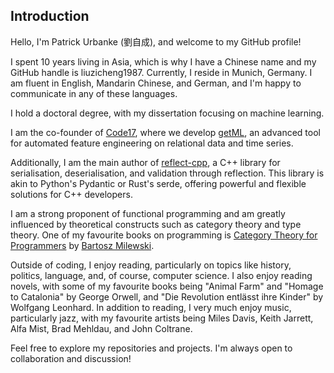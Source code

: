 ## Introduction

Hello, I'm Patrick Urbanke (劉自成), and welcome to my GitHub profile!

I spent 10 years living in Asia, which is why I have a Chinese name and my GitHub handle is liuzicheng1987. Currently, I reside in Munich, Germany. I am fluent in English, Mandarin Chinese, and German, and I'm happy to communicate in any of these languages.

I hold a doctoral degree, with my dissertation focusing on machine learning.

I am the co-founder of [Code17](https://www.code17.io), where we develop [getML](https://www.getml.com), an advanced tool for automated feature engineering on relational data and time series.

Additionally, I am the main author of [reflect-cpp](https://github.com/getml/reflect-cpp), a C++ library for serialisation, deserialisation, and validation through reflection. This library is akin to Python's Pydantic or Rust's serde, offering powerful and flexible solutions for C++ developers.

I am a strong proponent of functional programming and am greatly influenced by theoretical constructs such as category theory and type theory. One of my favourite books on programming is [Category Theory for Programmers](https://github.com/hmemcpy/milewski-ctfp-pdf) by [Bartosz Milewski](https://github.com/BartoszMilewski).

Outside of coding, I enjoy reading, particularly on topics like history, politics, language, and, of course, computer science. I also enjoy reading novels, with some of my favourite books being "Animal Farm" and "Homage to Catalonia" by George Orwell, and "Die Revolution entlässt ihre Kinder" by Wolfgang Leonhard. In addition to reading, I very much enjoy music, particularly jazz, with my favourite artists being Miles Davis, Keith Jarrett, Alfa Mist, Brad Mehldau, and John Coltrane.

Feel free to explore my repositories and projects. I'm always open to collaboration and discussion!
